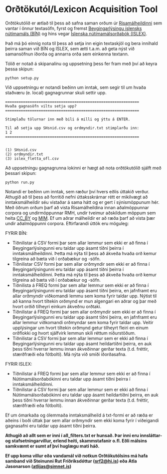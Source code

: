 # Orðtökutól/Lexicon Acquisition Tool

Orðtökutólið er ætlað til þess að safna saman orðum úr [Risamálheildinni](https://malheildir.arnastofnun.is/) sem vantar í önnur textasöfn, fyrst og fremst [Beygingarlýsingu íslensks nútímamáls (BÍN)](bin.arnastofnun.is/) og hins vegar [Íslenska nútímamálsorðabók (ISLEX)](https://islenskordabok.arnastofnun.is/).

Það má þó einnig nota til þess að setja inn eigin textaskjöl og bera innihald þeirra saman við BÍN og ISLEX, sem ætti t.a.m. að geta nýst við samansöfnun íðorða og annarra orða sem einkenna textann.

Tólið er notað á skipanalínu og uppsetning þess fer fram með því að keyra þessa skipun:

```
python setup.py
```

Við uppsetningu er notandi beðinn um inntak, sem segir til um hvaða staðværu (e. local) gagnagrunnar skuli settir upp.

```
============================================================
Hvaða gagnasöfn viltu setja upp?
============================================================

Stimplaðu tölurnar inn með bili á milli og ýttu á ENTER.

Til að setja upp SHsnid.csv og ordmyndir.txt stimplarðu inn:
1 2
============================================================


(1) SHsnid.csv
(2) ordmyndir.txt
(3) islex_fletta_ofl.csv
```

Að uppsetningu gagnagrunna lokinni er hægt að nota orðtökutólið sjálft með þessari skipun:

```
python run.py
```

Notandi er beðinn um inntak, sem ræður því hvers eðlis úttakið verður. Athugið að til þess að forritið nefni úttaksskrárnar rétt er mikilvægt að inntaksmálheildir séu vistaðar á sama hátt og er gert í sýnismöppunum hér. Með öðrum orðum þarf að vista Risamálheildina innan aðalmöppunnar corpora og undirmöppunnar RMH, undir tveimur aðskildum möppum sem heita [CC_BY](https://repository.clarin.is/repository/xmlui/handle/20.500.12537/33) og [MIM](https://repository.clarin.is/repository/xmlui/handle/20.500.12537/41). Ef um aðrar málheildir er að ræða þarf að vista þær undir aðalmöppunni corpora. Eftirfarandi úttök eru möguleg: 

FYRIR BÍN:
- Tíðnilistar á CSV formi þar sem allar lemmur sem ekki er að finna í Beygingarlýsingunni eru taldar upp ásamt tíðni þeirra í inntaksmálheildinni. Þetta má nýta til þess að ákveða hvaða orð kemur tilgreina að bæta við í orðabækur og -söfn.
- Tíðnilistar CSV formi þar sem allar orðmyndir sem ekki er að finna í Beygingarlýsingunni eru taldar upp ásamt tíðni þeirra í inntaksmálheildinni. Þetta má nýta til þess að ákveða hvaða orð kemur tilgreina að bæta við í orðabækur og -söfn.
- Tíðnilista á FREQ formi þar sem allar lemmur sem ekki er að finna í Beygingarlýsingunni eru taldar upp ásamt tíðni þeirra, en jafnframt eru allar orðmyndir viðkomandi lemmu sem koma fyrir taldar upp. Nýtist til að kanna hvort tiltekin orðmynd er mun algengari en aðrar og þar með hvort orðið tilheyri einkum ákveðnu orðtaki.
- Tíðnilistar á FREQ formi þar sem allar orðmyndir sem ekki er að finna í Beygingarlýsingunni eru taldar upp ásamt tíðni þeirra, en jafnframt eru allar lemmur viðkomandi orðmyndar sem koma fyrir taldar upp. Veitir upplýsingar um hvort tiltekin orðmynd getur tilheyrt fleiri en einum orðflokki og hvort sjálfvirk lemmun skili réttum niðurstöðum.
- Tíðnilistar á CSV formi þar sem allar lemmur sem er ekki að finna í Beygingarlýsingunni eru taldar upp ásamt heildartíðni þeirra, en auk þess tíðni hverrar lemmu innan ákveðinnar gerðar texta (t.d. fréttir, stærðfræði eða fótbolti). Má nýta við smíði íðorðasafna. 

FYRIR ISLEX:
- Tíðnilistar á FREQ formi þar sem allar lemmur sem ekki er að finna í Nútímamálsorðabókinni eru taldar upp ásamt tíðni þeirra í inntaksmálheildinni. 
- Tíðnilistar á CSV formi þar sem allar lemmur sem er ekki að finna í Nútímamálsorðabókinni eru taldar upp ásamt heildartíðni þeirra, en auk þess tíðni hverrar lemmu innan ákveðinnar gerðar texta (t.d. fréttir, stærðfræði eða fótbolti). 

Ef um ómarkaða og ólemmaða inntaksmálheild á txt-formi er að ræða er aðeins í boði úttak þar sem allar orðmyndir sem ekki koma fyrir í viðeigandi gagnasafni eru taldar upp ásamt tíðni þeirra. 

__Athugið að allt sem er inni í all_filters.txt er hunsað. Þar inni eru innsláttar- og stafsetningarvillur, erlend heiti, skammstafanir o.fl. Eðli málsins samkvæmt er sumt af því huglægu mati háð.__

__Ef upp koma villur eða vandamál við notkun Orðtökutólsins má hafa samband við Steinunni Rut Friðriksdóttur (srf2@hi.is) eða Atla Jasonarson (atlijas@simnet.is)__ 
